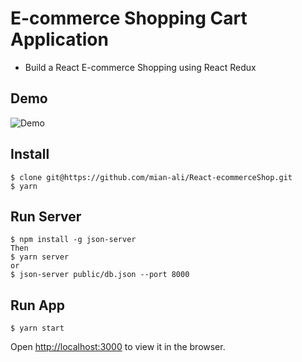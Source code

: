 # E-commerce Shopping Cart Application

- Build a React E-commerce Shopping using React Redux  
## Demo

![Demo](https://basir.github.io/ecommerce-shopping-cart/demo.gif)

## Install
```
$ clone git@https://github.com/mian-ali/React-ecommerceShop.git
$ yarn
```

## Run Server
```
$ npm install -g json-server
Then
$ yarn server
or
$ json-server public/db.json --port 8000
```

## Run App
```
$ yarn start
```
Open [http://localhost:3000](http://localhost:3000) to view it in the browser.
